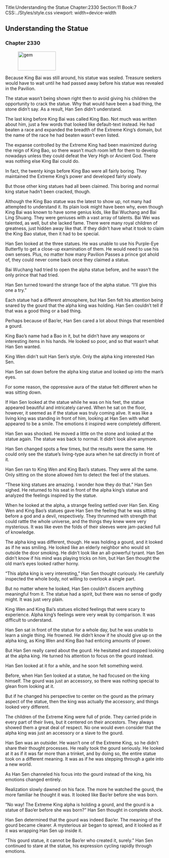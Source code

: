 Title:Understanding the Statue 
Chapter:2330 
Section:11 
Book:7 
CSS:../Styles/style.css 
viewport: width=device-width
  
## Understanding the Statue
### Chapter 2330
  
<figure>
	<img src="../Images/gem.gif" alt="gem" id="gem" width="120" height="60" />
</figure>
  

  
Because King Bai was still around, his statue was sealed. Treasure seekers would have to wait until he had passed away before his statue was revealed in the Pavilion.

The statue wasn’t being shown right then to avoid giving his children the opportunity to crack the statue. Why that would have been a bad thing, the stone didn’t say. As a result, Han Sen didn’t understand.

The last king before King Bai was called King Bao. Not much was written about him, just a few words that looked like default-text instead. He had beaten a race and expanded the breadth of the Extreme King’s domain, but the name of the race he had beaten wasn’t even listed.

The expanse controlled by the Extreme King had been maximized during the reign of King Bao, so there wasn’t much room left for them to develop nowadays unless they could defeat the Very High or Ancient God. There was nothing else King Bai could do.

In fact, the twenty kings before King Bao were all fairly boring. They maintained the Extreme King’s power and developed fairly slowly.

But those other king statues had all been claimed. This boring and normal king statue hadn’t been cracked, though.

Although the King Bao statue was the latest to show up, not many had attempted to understand it. Its plain look might have been why, even though King Bai was known to have some genius kids, like Bai Wuchang and Bai Ling Shuang. They were geniuses with a vast array of talents. Bai Wei was talented, as well, but she lacked fame. There were many royal children of greatness, just hidden away like that. If they didn’t have what it took to claim the King Bao statue, then it had to be special.

Han Sen looked at the three statues. He was unable to use his Purple-Eye Butterfly to get a close-up examination of them. He would need to use his own senses. Plus, no matter how many Pavilion Passes a prince got ahold of, they could never come back once they claimed a statue.

Bai Wuchang had tried to open the alpha statue before, and he wasn’t the only prince that had tried.

Han Sen turned toward the strange face of the alpha statue. “I’ll give this one a try.”

Each statue had a different atmosphere, but Han Sen felt his attention being snared by the gourd that the alpha king was holding. Han Sen couldn’t tell if that was a good thing or a bad thing.

Perhaps because of Bao’er, Han Sen cared a lot about things that resembled a gourd.

King Bao’s name had a Bao in it, but he didn’t have any weapons or interesting items in his hands. He looked so poor, and so that wasn’t what Han Sen wanted.

King Wen didn’t suit Han Sen’s style. Only the alpha king interested Han Sen.

Han Sen sat down before the alpha king statue and looked up into the man’s eyes.

For some reason, the oppressive aura of the statue felt different when he was sitting down.

If Han Sen looked at the statue while he was on his feet, the statue appeared beautiful and intricately carved. When he sat on the floor, however, it seemed as if the statue was truly coming alive. It was like a living king was standing in front of him, looking at Han Sen with what appeared to be a smile. The emotions it inspired were completely different.

Han Sen was shocked. He moved a little on the stone and looked at the statue again. The statue was back to normal. It didn’t look alive anymore.

Han Sen changed spots a few times, but the results were the same. He could only see the statue’s living-type aura when he sat directly in front of it.

Han Sen ran to King Wen and King Bao’s statues. They were all the same. Only sitting on the stone allowed him to detect the feel of the statues.

“These king statues are amazing. I wonder how they do that.” Han Sen sighed. He returned to his seat in front of the alpha king’s statue and analyzed the feelings inspired by the statue.

When he looked at the alpha, a strange feeling settled over Han Sen. King Wen and King Bao’s statues gave Han Sen the feeling that he was sitting before a god and a devil, respectively. They thrummed with strength that could rattle the whole universe, and the things they knew were very mysterious. It was like even the folds of their sleeves were jam-packed full of knowledge.

The alpha king was different, though. He was holding a gourd, and it looked as if he was smiling. He looked like an elderly neighbor who would sit outside the door smoking. He didn’t look like an all-powerful tyrant. Han Sen didn’t know if his mind was playing tricks on him, but Han Sen thought the old man’s eyes looked rather horny.

“This alpha king is very interesting,” Han Sen thought curiously. He carefully inspected the whole body, not willing to overlook a single part.

But no matter where he looked, Han Sen couldn’t discern anything meaningful from it. The statue had a spirit, but there was no sense of godly might. It was just very plain.

King Wen and King Bai’s statues elicited feelings that were scary to experience. Alpha king’s feelings were very weak by comparison. It was difficult to understand.

Han Sen sat in front of the statue for a whole day, but he was unable to learn a single thing. He frowned. He didn’t know if he should give up on the alpha king, as King Wen and King Bao had enticing amounts of power.

But Han Sen really cared about the gourd. He hesitated and stopped looking at the alpha king. He turned his attention to focus on the gourd instead.

Han Sen looked at it for a while, and he soon felt something weird.

Before, when Han Sen looked at a statue, he had focused on the king himself. The gourd was just an accessory, so there was nothing special to glean from looking at it.

But if he changed his perspective to center on the gourd as the primary aspect of the statue, then the king was actually the accessory, and things looked very different.

The children of the Extreme King were full of pride. They carried pride in every part of their lives, but it centered on their ancestors. They always showed them a great deal of respect. No one would even consider that the alpha king was just an accessory or a slave to the gourd.

Han Sen was an outsider. He wasn’t one of the Extreme King, so he didn’t share their thought processes. He really took the gourd seriously. He looked at it as if it was far more than a trinket, and by doing so, the entire statue took on a different meaning. It was as if he was stepping through a gate into a new world.

As Han Sen channeled his focus into the gourd instead of the king, his emotions changed entirely.

Realization slowly dawned on his face. The more he watched the gourd, the more familiar he thought it was. It looked like Bao’er before she was born.

“No way! The Extreme King alpha is holding a gourd, and the gourd is a statue of Bao’er before she was born?” Han Sen thought in complete shock.

Han Sen determined that the gourd was indeed Bao’er. The meaning of the gourd became clearer. A mysterious air began to spread, and it looked as if it was wrapping Han Sen up inside it.

“This gourd statue, it cannot be Bao’er who created it, surely.” Han Sen continued to stare at the statue, his expression cycling rapidly through emotions.